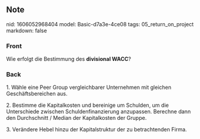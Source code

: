 ## Note
nid: 1606052968404
model: Basic-d7a3e-4ce08
tags: 05_return_on_project
markdown: false

### Front
<p>Wie erfolgt die Bestimmung des <b>divisional WACC</b>?

### Back
<p>1. Wähle eine Peer Group vergleichbarer Unternehmen mit gleichen
Geschäftsbereichen aus.
<p>2. Bestimme die Kapitalkosten und bereinige um Schulden, um die
Unterschiede zwischen Schuldenfinanzierung anzupassen. Berechne
dann den Durchschnitt / Median der Kapitalkosten der Gruppe.
<p>3. Verändere Hebel hinzu der Kapitalstruktur der zu
betrachtenden Firma.
